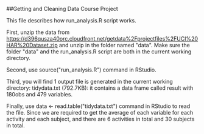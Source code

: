 ##Getting and Cleaning Data Course Project

This file describes how run_analysis.R script works.

First, unzip the data from https://d396qusza40orc.cloudfront.net/getdata%2Fprojectfiles%2FUCI%20HAR%20Dataset.zip and unzip in the folder named "data".
Make sure the folder "data" and the run_analysis.R script are both in the current working directory.

Second, use source("run_analysis.R") command in RStudio.

Third, you will find 1 output file is generated in the current working directory:
tidydata.txt (792.7KB): it contains a data frame called result with 180obs and 479 variables.

Finally, use data <- read.table("tidydata.txt") command in RStudio to read the file. Since we are required to get the average of each variable for each activity and each subject, and there are 6 activities in total and 30 subjects in total.
